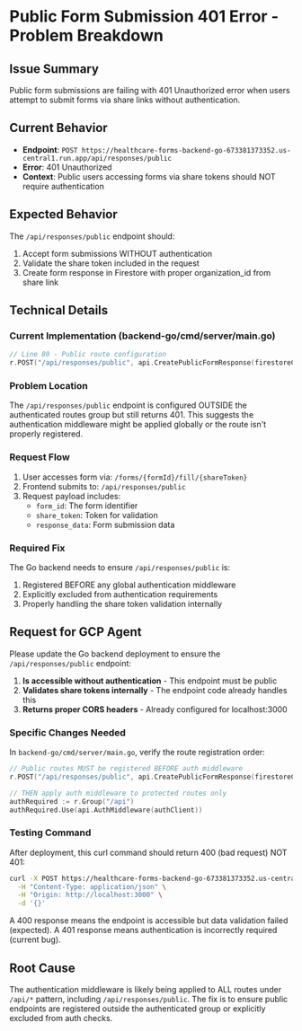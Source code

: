 # Public Form Submission 401 Error - Problem Breakdown

## Issue Summary
Public form submissions are failing with 401 Unauthorized error when users attempt to submit forms via share links without authentication.

## Current Behavior
- **Endpoint**: `POST https://healthcare-forms-backend-go-673381373352.us-central1.run.app/api/responses/public`
- **Error**: 401 Unauthorized
- **Context**: Public users accessing forms via share tokens should NOT require authentication

## Expected Behavior
The `/api/responses/public` endpoint should:
1. Accept form submissions WITHOUT authentication
2. Validate the share token included in the request
3. Create form response in Firestore with proper organization_id from share link

## Technical Details

### Current Implementation (backend-go/cmd/server/main.go)
```go
// Line 80 - Public route configuration
r.POST("/api/responses/public", api.CreatePublicFormResponse(firestoreClient))
```

### Problem Location
The `/api/responses/public` endpoint is configured OUTSIDE the authenticated routes group but still returns 401. This suggests the authentication middleware might be applied globally or the route isn't properly registered.

### Request Flow
1. User accesses form via: `/forms/{formId}/fill/{shareToken}`
2. Frontend submits to: `/api/responses/public`
3. Request payload includes:
   - `form_id`: The form identifier
   - `share_token`: Token for validation
   - `response_data`: Form submission data

### Required Fix
The Go backend needs to ensure `/api/responses/public` is:
1. Registered BEFORE any global authentication middleware
2. Explicitly excluded from authentication requirements
3. Properly handling the share token validation internally

## Request for GCP Agent

Please update the Go backend deployment to ensure the `/api/responses/public` endpoint:

1. **Is accessible without authentication** - This endpoint must be public
2. **Validates share tokens internally** - The endpoint code already handles this
3. **Returns proper CORS headers** - Already configured for localhost:3000

### Specific Changes Needed

In `backend-go/cmd/server/main.go`, verify the route registration order:

```go
// Public routes MUST be registered BEFORE auth middleware
r.POST("/api/responses/public", api.CreatePublicFormResponse(firestoreClient))

// THEN apply auth middleware to protected routes only
authRequired := r.Group("/api")
authRequired.Use(api.AuthMiddleware(authClient))
```

### Testing Command
After deployment, this curl command should return 400 (bad request) NOT 401:
```bash
curl -X POST https://healthcare-forms-backend-go-673381373352.us-central1.run.app/api/responses/public \
  -H "Content-Type: application/json" \
  -H "Origin: http://localhost:3000" \
  -d '{}'
```

A 400 response means the endpoint is accessible but data validation failed (expected).
A 401 response means authentication is incorrectly required (current bug).

## Root Cause
The authentication middleware is likely being applied to ALL routes under `/api/*` pattern, including `/api/responses/public`. The fix is to ensure public endpoints are registered outside the authenticated group or explicitly excluded from auth checks.